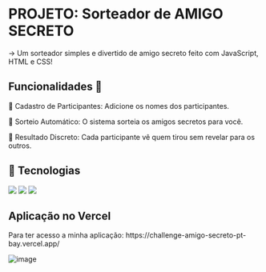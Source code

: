 
<h1>PROJETO: Sorteador de AMIGO SECRETO </h1>
-> Um sorteador simples e divertido de amigo secreto feito com JavaScript, HTML e CSS!

<h2>Funcionalidades 🚀</h2>
<p>🎯 Cadastro de Participantes: Adicione os nomes dos participantes.</p>
<p>🎉 Sorteio Automático: O sistema sorteia os amigos secretos para você.</p>
<p>🎯 Resultado Discreto: Cada participante vê quem tirou sem revelar para os outros.</p>

## 🚀 Tecnologias
<div>
  <img src="https://img.shields.io/badge/HTML-239120?style=for-the-badge&logo=html5&logoColor=white">
  <img src="https://img.shields.io/badge/CSS-239120?&style=for-the-badge&logo=css3&logoColor=white">
  <img src="https://img.shields.io/badge/JavaScript-F7DF1E?style=for-the-badge&logo=javascript&logoColor=black">
</div>

<h2>Aplicação no Vercel</h2>
Para ter acesso a minha aplicação:
https://challenge-amigo-secreto-pt-bay.vercel.app/

![image](https://github.com/user-attachments/assets/8e086aa5-7e12-441e-b741-e1581eaf438b)

